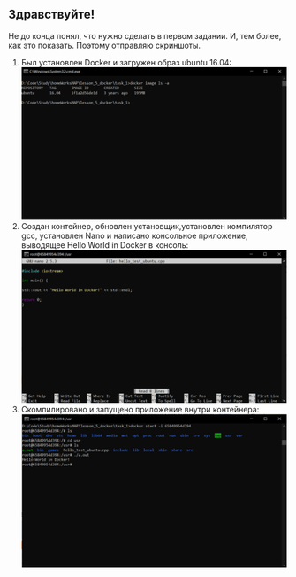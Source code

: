 ## Здравствуйте!
Не до конца понял, что нужно сделать в первом задании. И, тем более, как это показать.
Поэтому отправляю скриншоты.

1. Был установлен Docker и загружен образ ubuntu 16.04:
![Образ убунту](https://github.com/VaryamoAratar/homeWorksMAP/blob/main/lesson_5_docker/task_1/Образ.PNG)
2. Создан контейнер, обновлен установщик,установлен компилятор gcc, установлен Nano и написано консольное приложение, выводящее Hello World in Docker в консоль:
![Окно Нано](https://github.com/VaryamoAratar/homeWorksMAP/blob/main/lesson_5_docker/task_1/Nano.PNG)
3. Скомпилировано и запущено приложение внутри контейнера:
   ![Результат](https://github.com/VaryamoAratar/homeWorksMAP/blob/main/lesson_5_docker/task_1/Run_main.PNG)